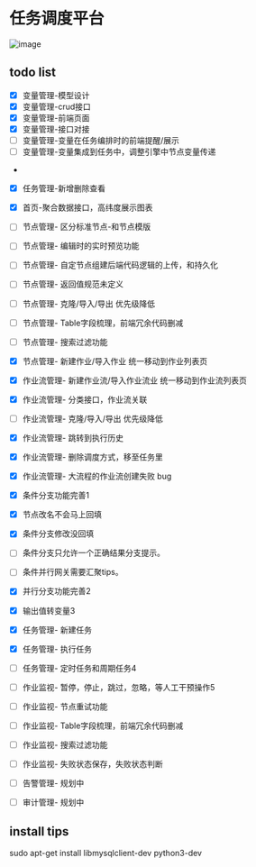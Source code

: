 # 任务调度平台
![image](https://user-images.githubusercontent.com/29135056/155830656-968f5881-5729-4347-94fc-b5a657ea9725.png)

## todo list
 - [x] 变量管理-模型设计
 - [x] 变量管理-crud接口
 - [x] 变量管理-前端页面
 - [x] 变量管理-接口对接
 - [ ] 变量管理-变量在任务编排时的前端提醒/展示
 - [ ] 变量管理-变量集成到任务中，调整引擎中节点变量传递
 - 
 - [x] 任务管理-新增删除查看

 - [x] 首页-聚合数据接口，高纬度展示图表

 - [ ] 节点管理- 区分标准节点-和节点模版
 - [ ] 节点管理- 编辑时的实时预览功能
 - [ ] 节点管理- 自定节点组建后端代码逻辑的上传，和持久化
 - [ ] 节点管理- 返回值规范未定义
 - [ ] 节点管理- 克隆/导入/导出 优先级降低
 - [ ] 节点管理- Table字段梳理，前端冗余代码删减
 - [ ] 节点管理- 搜索过滤功能
 - [x] 节点管理- 新建作业/导入作业 统一移动到作业列表页

 - [x] 作业流管理- 新建作业流/导入作业流业 统一移动到作业流列表页
 - [x] 作业流管理- 分类接口，作业流关联
 - [ ] 作业流管理- 克隆/导入/导出 优先级降低
 - [x] 作业流管理- 跳转到执行历史
 - [x] 作业流管理- 删除调度方式，移至任务里
 - [x] 作业流管理- 大流程的作业流创建失败 bug
 - [x] 条件分支功能完善1
 - [x] 节点改名不会马上回填
 - [x] 条件分支修改没回填
 - [ ] 条件分支只允许一个正确结果分支提示。
 - [ ] 条件并行网关需要汇聚tips。
 - [x] 并行分支功能完善2
 - [x] 输出值转变量3

 - [x] 任务管理- 新建任务
 - [x] 任务管理- 执行任务
 - [ ] 任务管理- 定时任务和周期任务4
 
 - [ ] 作业监视- 暂停，停止，跳过，忽略，等人工干预操作5
 - [ ] 作业监视- 节点重试功能
 - [ ] 作业监视- Table字段梳理，前端冗余代码删减
 - [ ] 作业监视- 搜索过滤功能
 - [ ] 作业监视- 失败状态保存，失败状态判断

 - [ ] 告警管理- 规划中
 - [ ] 审计管理- 规划中
## install tips
sudo apt-get install libmysqlclient-dev
python3-dev